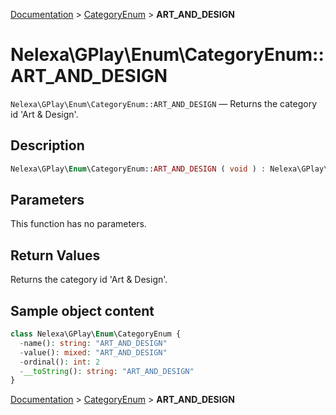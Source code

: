 [Documentation](../../README.md) > [CategoryEnum](README.md) > **ART_AND_DESIGN**

# Nelexa\GPlay\Enum\CategoryEnum::ART_AND_DESIGN
`Nelexa\GPlay\Enum\CategoryEnum::ART_AND_DESIGN` — Returns the category id 'Art & Design'.

## Description
```php
Nelexa\GPlay\Enum\CategoryEnum::ART_AND_DESIGN ( void ) : Nelexa\GPlay\Enum\CategoryEnum
```

## Parameters
This function has no parameters.

## Return Values
Returns the category id 'Art & Design'.

## Sample object content
```php
class Nelexa\GPlay\Enum\CategoryEnum {
  -name(): string: "ART_AND_DESIGN"
  -value(): mixed: "ART_AND_DESIGN"
  -ordinal(): int: 2
  -__toString(): string: "ART_AND_DESIGN"
}
```

[Documentation](../../README.md) > [CategoryEnum](README.md) > **ART_AND_DESIGN**
